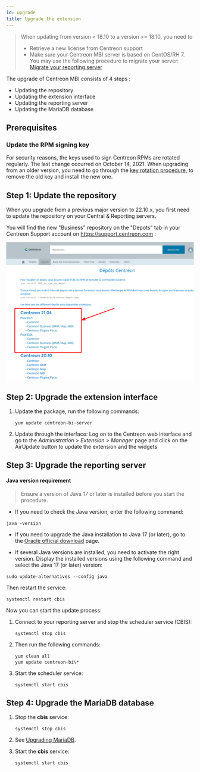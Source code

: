 ```yaml
---
id: upgrade
title: Upgrade the extension
---
```


> When updating from version < 18.10 to a version >= 18.10, you need to
>
> - Retrieve a new license from Centreon support
> - Make sure your Centreon MBI server is based on CentOS/RH 7. You may use the
>   following procedure to migrate your server: [Migrate your
>   reporting server](migrate.md)

The upgrade of Centreon MBI consists of 4 steps :

- Updating the repository
- Updating the extension interface
- Updating the reporting server
- Updating the MariaDB database

## Prerequisites

### Update the RPM signing key

For security reasons, the keys used to sign Centreon RPMs are rotated regularly. The last change occurred on October 14, 2021. When upgrading from an older version, you need to go through the [key rotation procedure](../security/key-rotation.md#existing-installation), to remove the old key and install the new one.

## Step 1: Update the repository

When you upgrade from a previous major version to 22.10.x, you first need to update the repository on your Central & Reporting servers.

You will find the new "Business" repository on the "Depots" tab in your Centreon Support account on https://support.centreon.com :

![image](../assets/reporting/support_repos.png)

## Step 2: Upgrade the extension interface

1. Update the package, run the following commands:

    ```shell
    yum update centreon-bi-server
    ```

2. Update through the interface:  Log on to the Centreon web interface and go to 
the *Administration > Extension > Manager* page and click on the 
AirUpdate button to update the extension and the widgets

## Step 3: Upgrade the reporting server 

#### Java version requirement
  
  > Ensure a version of Java 17 or later is installed before you start the procedure.
  
  - If you need to check the Java version, enter the following command:
  
  ```shell
  java -version
  ```
  
  - If you need to upgrade the Java installation to Java 17 (or later), go to the [Oracle official download](https://www.oracle.com/java/technologies/javase/jdk17-archive-downloads.html) page.

  - If several Java versions are installed, you need to activate the right version. Display the installed versions using the following command and select the Java 17 (or later) version:
  ```shell
  sudo update-alternatives --config java
  ```
  
  Then restart the service:
  
  ```shell
  systemctl restart cbis
  ```

Now you can start the update process: 

1. Connect to your reporting server and stop the scheduler service (CBIS):

    ```shell
    systemctl stop cbis
    ```

2. Then run the following commands: 

    ```shell
    yum clean all
    yum update centreon-bi\*
    ```

3. Start the scheduler service: 

    ```shell
    systemctl start cbis
    ```

## Step 4: Upgrade the MariaDB database

1. Stop the **cbis** service:
    ```shell
    systemctl stop cbis
    ```

2. See [Upgrading MariaDB](../upgrade/upgrade-mariadb.md).

3. Start the **cbis** service:
    ```shell
    systemctl start cbis
    ```
